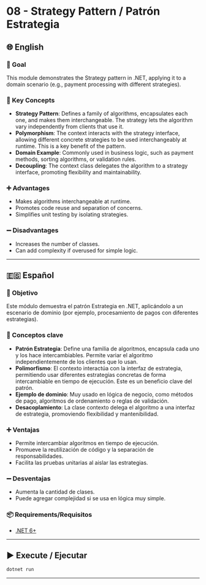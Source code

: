 ﻿# 08 - Strategy Pattern / Patrón Estrategia

## 🌐 English

### 🎯 Goal
This module demonstrates the Strategy pattern in .NET, applying it to a domain scenario (e.g., payment processing with different strategies).

### 🧠 Key Concepts
- **Strategy Pattern**: Defines a family of algorithms, encapsulates each one, and makes them interchangeable. The strategy lets the algorithm vary independently from clients that use it.
- **Polymorphism**: The context interacts with the strategy interface, allowing different concrete strategies to be used interchangeably at runtime. This is a key benefit of the pattern.
- **Domain Example**: Commonly used in business logic, such as payment methods, sorting algorithms, or validation rules.
- **Decoupling**: The context class delegates the algorithm to a strategy interface, promoting flexibility and maintainability.

### ➕ Advantages
- Makes algorithms interchangeable at runtime.
- Promotes code reuse and separation of concerns.
- Simplifies unit testing by isolating strategies.

### ➖ Disadvantages
- Increases the number of classes.
- Can add complexity if overused for simple logic.

---

## 🇪🇸 Español

### 🎯 Objetivo
Este módulo demuestra el patrón Estrategia en .NET, aplicándolo a un escenario de dominio (por ejemplo, procesamiento de pagos con diferentes estrategias).

### 🧠 Conceptos clave
- **Patrón Estrategia**: Define una familia de algoritmos, encapsula cada uno y los hace intercambiables. Permite variar el algoritmo independientemente de los clientes que lo usan.
- **Polimorfismo**: El contexto interactúa con la interfaz de estrategia, permitiendo usar diferentes estrategias concretas de forma intercambiable en tiempo de ejecución. Este es un beneficio clave del patrón.
- **Ejemplo de dominio**: Muy usado en lógica de negocio, como métodos de pago, algoritmos de ordenamiento o reglas de validación.
- **Desacoplamiento**: La clase contexto delega el algoritmo a una interfaz de estrategia, promoviendo flexibilidad y mantenibilidad.

### ➕ Ventajas
- Permite intercambiar algoritmos en tiempo de ejecución.
- Promueve la reutilización de código y la separación de responsabilidades.
- Facilita las pruebas unitarias al aislar las estrategias.

### ➖ Desventajas
- Aumenta la cantidad de clases.
- Puede agregar complejidad si se usa en lógica muy simple.

### 📦 Requirements/Requisitos
- [.NET 6+](https://dotnet.microsoft.com/)

---

## ▶️ Execute / Ejecutar
```bash
dotnet run
```

---